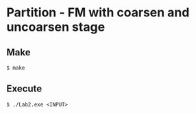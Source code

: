 
# Partition - FM with coarsen and uncoarsen stage      

## Make    

```
$ make 
```
## Execute

```
$ ./Lab2.exe <INPUT>

```

